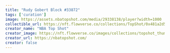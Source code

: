 ```yaml
---
title: "Rudy Gobert Block #33872"
tags: ['curation']
image: https://assets.nbatopshot.com/media/29338138/player?width=1000
collectible_url: https://nft.flowverse.co/collections/TopShot/0x481a2d5ca725e2d2/29338138
creator_name: "NBA Top Shot"
creator_image: https://nft.flowverse.co/images/collections/topshot_thumbnail.png
creator_url: https://nbatopshot.com/
creator: false
---
```

